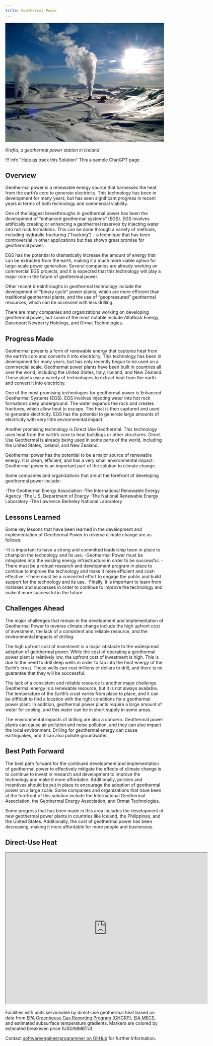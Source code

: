 ```yaml
---
title: Geothermal Power
---
```


![Cover Image](img/geothermal-power.jpg)

_Krafla, a geothermal power station in Iceland_

!!! info "[Help us](../../contribute) track this Solution"
    This a sample ChatGPT page

## Overview

Geothermal power is a renewable energy source that harnesses the heat from the earth’s core to generate electricity. This technology has been in development for many years, but has seen significant progress in recent years in terms of both technology and commercial viability.

One of the biggest breakthroughs in geothermal power has been the development of “enhanced geothermal systems” (EGS). EGS involves artificially creating or enhancing a geothermal reservoir by injecting water into hot rock formations. This can be done through a variety of methods, including hydraulic fracturing (“fracking”) – a technique that has been controversial in other applications but has shown great promise for geothermal power.

EGS has the potential to dramatically increase the amount of energy that can be extracted from the earth, making it a much more viable option for large-scale power generation. Several companies are already working on commercial EGS projects, and it is expected that this technology will play a major role in the future of geothermal power.

Other recent breakthroughs in geothermal technology include the development of “binary cycle” power plants, which are more efficient than traditional geothermal plants, and the use of “geopressured” geothermal resources, which can be accessed with less drilling.

There are many companies and organizations working on developing geothermal power, but some of the most notable include AltaRock Energy, Davenport Newberry Holdings, and Ormat Technologies.

## Progress Made

Geothermal power is a form of renewable energy that captures heat from the earth’s core and converts it into electricity. This technology has been in development for many years, but has only recently begun to be used on a commercial scale. Geothermal power plants have been built in countries all over the world, including the United States, Italy, Iceland, and New Zealand. These plants use a variety of technologies to extract heat from the earth and convert it into electricity.

One of the most promising technologies for geothermal power is Enhanced Geothermal Systems (EGS). EGS involves injecting water into hot rock formations deep underground. The water expands the rock and creates fractures, which allow heat to escape. The heat is then captured and used to generate electricity. EGS has the potential to generate large amounts of electricity with very little environmental impact.

Another promising technology is Direct Use Geothermal. This technology uses heat from the earth’s core to heat buildings or other structures. Direct Use Geothermal is already being used in some parts of the world, including the United States, Iceland, and New Zealand.

Geothermal power has the potential to be a major source of renewable energy. It is clean, efficient, and has a very small environmental impact. Geothermal power is an important part of the solution to climate change.

Some companies and organizations that are at the forefront of developing geothermal power include:

-The Geothermal Energy Association
-The International Renewable Energy Agency
-The U.S. Department of Energy
-The National Renewable Energy Laboratory
-The Lawrence Berkeley National Laboratory

## Lessons Learned

Some key lessons that have been learned in the development and implementation of Geothermal Power to reverse climate change are as follows: 

-It is important to have a strong and committed leadership team in place to champion the technology and its use. 
-Geothermal Power must be integrated into the existing energy infrastructure in order to be successful. 
-There must be a robust research and development program in place to continue to improve the technology and make it more efficient and cost-effective. 
-There must be a concerted effort to engage the public and build support for the technology and its use. 
-Finally, it is important to learn from mistakes and successes in order to continue to improve the technology and make it more successful in the future.

## Challenges Ahead

The major challenges that remain in the development and implementation of Geothermal Power to reverse climate change include the high upfront cost of investment, the lack of a consistent and reliable resource, and the environmental impacts of drilling.

The high upfront cost of investment is a major obstacle to the widespread adoption of geothermal power. While the cost of operating a geothermal power plant is relatively low, the upfront cost of investment is high. This is due to the need to drill deep wells in order to tap into the heat energy of the Earth’s crust. These wells can cost millions of dollars to drill, and there is no guarantee that they will be successful.

The lack of a consistent and reliable resource is another major challenge. Geothermal energy is a renewable resource, but it is not always available. The temperature of the Earth’s crust varies from place to place, and it can be difficult to find a location with the right conditions for a geothermal power plant. In addition, geothermal power plants require a large amount of water for cooling, and this water can be in short supply in some areas.

The environmental impacts of drilling are also a concern. Geothermal power plants can cause air pollution and noise pollution, and they can also impact the local environment. Drilling for geothermal energy can cause earthquakes, and it can also pollute groundwater.

## Best Path Forward

The best path forward for the continued development and implementation of geothermal power to effectively mitigate the effects of climate change is to continue to invest in research and development to improve the technology and make it more affordable. Additionally, policies and incentives should be put in place to encourage the adoption of geothermal power on a large scale. Some companies and organizations that have been at the forefront of this solution include the International Geothermal Association, the Geothermal Energy Association, and Ormat Technologies.

Some progress that has been made in this area includes the development of new geothermal power plants in countries like Iceland, the Philippines, and the United States. Additionally, the cost of geothermal power has been decreasing, making it more affordable for more people and businesses.

## Direct-Use Heat

<iframe src="https://www.google.com/maps/d/u/0/embed?mid=1SwcgV7Ht4k3Dwz2HiRfhXoTxru5dGyE&ehbc=2E312F" width="640" height="480"></iframe>

Facilities with units serviceable by direct-use geothermal heat based on data from [EPA Greenhouse Gas Reporting Program (GHGRP)](https://www.epa.gov/ghgreporting), [EIA MECS](https://www.eia.gov/consumption/manufacturing/), and estimated subsurface temperature gradients.
Markers are colored by estimated breakeven price (USD/MMBTU).

Contact [softwareengineerprogrammer on GitHub](https://github.com/softwareengineerprogrammer) for further information.